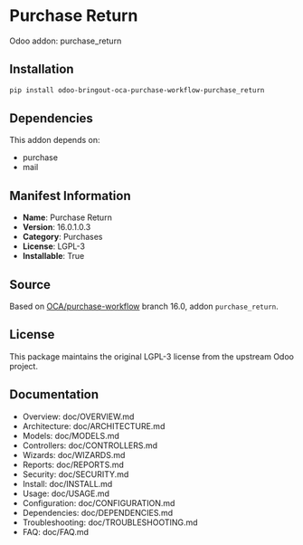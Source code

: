 # Purchase Return

Odoo addon: purchase_return

## Installation

```bash
pip install odoo-bringout-oca-purchase-workflow-purchase_return
```

## Dependencies

This addon depends on:
- purchase
- mail

## Manifest Information

- **Name**: Purchase Return
- **Version**: 16.0.1.0.3
- **Category**: Purchases
- **License**: LGPL-3
- **Installable**: True

## Source

Based on [OCA/purchase-workflow](https://github.com/OCA/purchase-workflow) branch 16.0, addon `purchase_return`.

## License

This package maintains the original LGPL-3 license from the upstream Odoo project.

## Documentation

- Overview: doc/OVERVIEW.md
- Architecture: doc/ARCHITECTURE.md
- Models: doc/MODELS.md
- Controllers: doc/CONTROLLERS.md
- Wizards: doc/WIZARDS.md
- Reports: doc/REPORTS.md
- Security: doc/SECURITY.md
- Install: doc/INSTALL.md
- Usage: doc/USAGE.md
- Configuration: doc/CONFIGURATION.md
- Dependencies: doc/DEPENDENCIES.md
- Troubleshooting: doc/TROUBLESHOOTING.md
- FAQ: doc/FAQ.md
